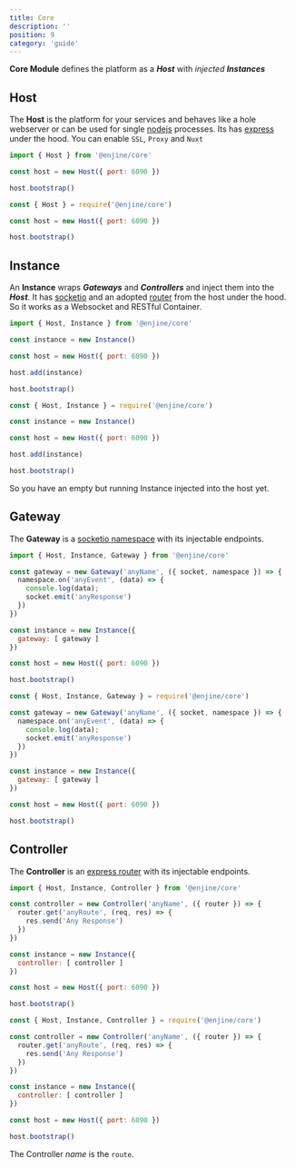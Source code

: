 ```yaml
---
title: Core
description: ''
position: 9
category: 'guide'
---
```


**Core Module** defines the platform as a ***Host*** with *injected* ***Instances***

## Host

The **Host** is the platform for your services and behaves like a hole webserver or can be used for single [nodejs](https://nodejs.org/en/) processes. Its has [express](https://expressjs.com/) under the hood. You can enable
`SSL`, `Proxy` and `Nuxt`

<code-group>
  <code-block label="es6" active>

  ```js
  import { Host } from '@enjine/core'

  const host = new Host({ port: 6090 })

  host.bootstrap()
  ```

  </code-block>
  <code-block label="commonjs">

  ```js
  const { Host } = require('@enjine/core')

  const host = new Host({ port: 6090 })

  host.bootstrap()
  ```

  </code-block>
</code-group>

## Instance

An **Instance** wraps ***Gateways*** and ***Controllers*** and inject them into the ***Host***. It has [socketio](https://socket.io/) and an adopted [router](http://expressjs.com/en/api.html#router) from the host under the hood. So it works as a Websocket and RESTful Container.  

<code-group>
  <code-block label="es6" active>

  ```js
  import { Host, Instance } from '@enjine/core'

  const instance = new Instance()

  const host = new Host({ port: 6090 })

  host.add(instance)

  host.bootstrap()
  ```

  </code-block>
  <code-block label="commonjs">

  ```js
  const { Host, Instance } = require('@enjine/core')

  const instance = new Instance()

  const host = new Host({ port: 6090 })

  host.add(instance)

  host.bootstrap()
  ```

  </code-block>
</code-group>

So you have an empty but running Instance injected into the host yet.

## Gateway

The **Gateway** is a [socketio namespace](https://socket.io/docs/v4/server-api/#Namespace) with its injectable endpoints.

<code-group>
  <code-block label="es6" active>

  ```js
  import { Host, Instance, Gateway } from '@enjine/core'

  const gateway = new Gateway('anyName', ({ socket, namespace }) => {
    namespace.on('anyEvent', (data) => {
      console.log(data);
      socket.emit('anyResponse')
    })
  })

  const instance = new Instance({
    gateway: [ gateway ]
  })

  const host = new Host({ port: 6090 })

  host.bootstrap()
  ```

  </code-block>
  <code-block label="commonjs">

  ```js
  const { Host, Instance, Gateway } = require('@enjine/core')

  const gateway = new Gateway('anyName', ({ socket, namespace }) => {
    namespace.on('anyEvent', (data) => {
      console.log(data);
      socket.emit('anyResponse')
    })
  })

  const instance = new Instance({
    gateway: [ gateway ]
  })

  const host = new Host({ port: 6090 })

  host.bootstrap()
  ```

  </code-block>
</code-group>

## Controller

The **Controller** is an [express router](http://expressjs.com/en/api.html#router) with its injectable endpoints.

<code-group>
  <code-block label="es6" active>

  ```js
  import { Host, Instance, Controller } from '@enjine/core'

  const controller = new Controller('anyName', ({ router }) => {
    router.get('anyRoute', (req, res) => {
      res.send('Any Response')
    })
  })

  const instance = new Instance({
    controller: [ controller ]
  })

  const host = new Host({ port: 6090 })

  host.bootstrap()
  ```

  </code-block>
  <code-block label="commonjs">

  ```js
  const { Host, Instance, Controller } = require('@enjine/core')

  const controller = new Controller('anyName', ({ router }) => {
    router.get('anyRoute', (req, res) => {
      res.send('Any Response')
    })
  })

  const instance = new Instance({
    controller: [ controller ]
  })

  const host = new Host({ port: 6090 })

  host.bootstrap()
  ```

  </code-block>
</code-group>

The Controller *name* is the `route`.
